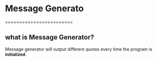 # Message Generato
========================

## what is Message Generator?

Message generator will output different quotes every time the program is **initialized**.

